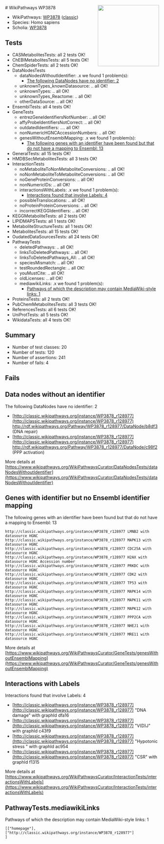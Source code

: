 <img style="float: right; width: 200px" src="https://upload.wikimedia.org/wikipedia/commons/thumb/8/83/Wplogo_with_text_500.png/640px-Wplogo_with_text_500.png" />
# WikiPathways WP3878

* WikiPathways: [WP3878](https://wikipathways.org/pathways/WP3878) ([classic](https://classic.wikipathways.org/instance/WP3878))
* Species: Homo sapiens
* Scholia: [WP3878](https://scholia.toolforge.org/wikipathways/WP3878)
## Tests
* CASMetabolitesTests: all 2 tests OK!
* ChEBIMetabolitesTests: all 5 tests OK!
* ChemSpiderTests: all 2 tests OK!
* DataNodesTests
    * dataNodesWithoutIdentifier: .x we found 1 problem(s):
        * [The following DataNodes have no identifier: 2](#d2d32fa1)
    * unknownTypes_knownDatasource: .. all OK!
    * unknownTypes: .. all OK!
    * unknownTypes_Reactome: .. all OK!
    * otherDataSource: .. all OK!
* EnsemblTests: all 4 tests OK!
* GeneTests
    * entrezGeneIdentifiersNotNumber: .. all OK!
    * affyProbeIdentifiersNotCorrect: .. all OK!
    * outdatedIdentifiers: .... all OK!
    * nonNumericHGNCAccessionNumbers: .. all OK!
    * genesWithoutEnsemblMapping: .x we found 1 problem(s):
        * [The following genes with an identifier have been found but that do not have a mapping to Ensembl: 13](#c4e54310)
* GeneralTests: all 15 tests OK!
* HMDBSecMetabolitesTests: all 3 tests OK!
* InteractionTests
    * noMetaboliteToNonMetaboliteConversions: .. all OK!
    * noNonMetaboliteToMetaboliteConversions: .. all OK!
    * noGeneProteinConversions: .. all OK!
    * nonNumericIDs: .. all OK!
    * interactionsWithLabels: .x we found 1 problem(s):
        * [Interactions found that involve Labels: 4](#630d267b)
    * possibleTranslocations: .. all OK!
    * noProteinProteinConversions: .. all OK!
    * incorrectKEGGIdentifiers: .. all OK!
* KEGGMetaboliteTests: all 2 tests OK!
* LIPIDMAPSTests: all 1 tests OK!
* MetaboliteStructureTests: all 1 tests OK!
* MetabolitesTests: all 15 tests OK!
* OudatedDataSourcesTests: all 24 tests OK!
* PathwayTests
    * deletedPathways: .. all OK!
    * linksToDeletedPathways: .. all OK!
    * linksToDeletedPathways_All: .. all OK!
    * speciesMismatch: .. all OK!
    * testRoundedRectangle: .. all OK!
    * youMustCite: .. all OK!
    * oldLicenses: .. all OK!
    * mediawikiLinks: .x we found 1 problem(s):
        * [Pathways of which the description may contain MediaWiki-style links: 1](#da69cf45)
* ProteinsTests: all 2 tests OK!
* PubChemMetabolitesTests: all 3 tests OK!
* ReferencesTests: all 6 tests OK!
* UniProtTests: all 5 tests OK!
* WikidataTests: all 4 tests OK!


## Summary

* Number of test classes: 20
* Number of tests: 120
* Number of assertions: 241
* Number of fails: 4

## Fails

<a name="d2d32fa1" />

## Data nodes without an identifier

The following DataNodes have no identifier: 2

* [http://classic.wikipathways.org/instance/WP3878_r128977](http://classic.wikipathways.org/instance/WP3878_r128977) http://rdf.wikipathways.org/Pathway/WP3878_r128977/DataNode/b8df3 (DNA repair)
* [http://classic.wikipathways.org/instance/WP3878_r128977](http://classic.wikipathways.org/instance/WP3878_r128977) http://rdf.wikipathways.org/Pathway/WP3878_r128977/DataNode/c98f2 (PPP activation)


More details at [https://www.wikipathways.org/WikiPathwaysCurator/DataNodesTests/dataNodesWithoutIdentifier](https://www.wikipathways.org/WikiPathwaysCurator/DataNodesTests/dataNodesWithoutIdentifier)

<a name="c4e54310" />

## Genes with identifier but no Ensembl identifier mapping

The following genes with an identifier have been found but that do not have a mapping to Ensembl: 13
```
http://classic.wikipathways.org/instance/WP3878_r128977 LMNB2 with datasource HGNC
http://classic.wikipathways.org/instance/WP3878_r128977 MAPK13 with datasource HGNC
http://classic.wikipathways.org/instance/WP3878_r128977 CDC25A with datasource HGNC
http://classic.wikipathways.org/instance/WP3878_r128977 H2AX with datasource HGNC Accession number
http://classic.wikipathways.org/instance/WP3878_r128977 PRKDC with datasource HGNC
http://classic.wikipathways.org/instance/WP3878_r128977 CDK2 with datasource HGNC
http://classic.wikipathways.org/instance/WP3878_r128977 TP53 with datasource HGNC
http://classic.wikipathways.org/instance/WP3878_r128977 MAPK14 with datasource HGNC
http://classic.wikipathways.org/instance/WP3878_r128977 MAPK11 with datasource HGNC
http://classic.wikipathways.org/instance/WP3878_r128977 MAPK12 with datasource HGNC
http://classic.wikipathways.org/instance/WP3878_r128977 PPP2CA with datasource HGNC
http://classic.wikipathways.org/instance/WP3878_r128977 NHEJ1 with datasource HGNC
http://classic.wikipathways.org/instance/WP3878_r128977 MRE11 with datasource HGNC
```

More details at [https://www.wikipathways.org/WikiPathwaysCurator/GeneTests/genesWithoutEnsemblMapping](https://www.wikipathways.org/WikiPathwaysCurator/GeneTests/genesWithoutEnsemblMapping)

<a name="630d267b" />

## Interactions with Labels

Interactions found that involve Labels: 4

* [http://classic.wikipathways.org/instance/WP3878_r128977](http://classic.wikipathways.org/instance/WP3878_r128977) "DNA damage" with graphId dfa16
* [http://classic.wikipathways.org/instance/WP3878_r128977](http://classic.wikipathways.org/instance/WP3878_r128977) "V(D)J" with graphId c43f9
* [http://classic.wikipathways.org/instance/WP3878_r128977](http://classic.wikipathways.org/instance/WP3878_r128977) "Hypotonic stress " with graphId ac954
* [http://classic.wikipathways.org/instance/WP3878_r128977](http://classic.wikipathways.org/instance/WP3878_r128977) "CSR" with graphId f1315


More details at [https://www.wikipathways.org/WikiPathwaysCurator/InteractionTests/interactionsWithLabels](https://www.wikipathways.org/WikiPathwaysCurator/InteractionTests/interactionsWithLabels)

<a name="da69cf45" />

## PathwayTests.mediawikiLinks

Pathways of which the description may contain MediaWiki-style links: 1
```
[["homepage"],
["http://classic.wikipathways.org/instance/WP3878_r128977"]
]
```

